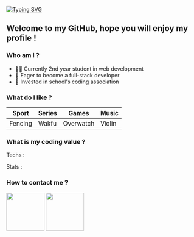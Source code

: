 [![Typing SVG](https://readme-typing-svg.herokuapp.com?font=Fira+Code&weight=700&size=30&duration=3500&pause=500&vCenter=true&random=false&width=435&lines=Hello+world)](https://git.io/typing-svg)

## Welcome to my GitHub, hope you will enjoy my profile !

### Who am I ?
- 🧑‍💻 Currently 2nd year student in web development
- 📌 Eager to become a full-stack developer
- 👥 Invested in school's coding association

### What do I like ?

| Sport | Series | Games | Music |
|--------|--------|--------|--------|
| Fencing | Wakfu | Overwatch | Violin |

### What is my coding value ?

Techs :

Stats :


### How to contact me ?
<a href="mailto:quentingarnier92320@gmail.com" target="_blank"><img src="https://ouch-cdn2.icons8.com/Q_mKQhLvgHc4CpJslA6YAg1orkPp2LG3W6rdaEQZ1oo/rs:fit:456:456/czM6Ly9pY29uczgu/b3VjaC1wcm9kLmFz/c2V0cy9wbmcvOTYv/MzE3NWFhMzAtMmQw/Yi00MDgyLTlhZWMt/ZWUyZGNlYzQwYmM0/LnBuZw.png" width="100" height="100"></a>
<a href="https://www.linkedin.com/in/quentin-garnier-07a58824b/" target="_blank"><img src="https://upload.wikimedia.org/wikipedia/commons/thumb/8/81/LinkedIn_icon.svg/2048px-LinkedIn_icon.svg.png" width="100" height="100"></a>
